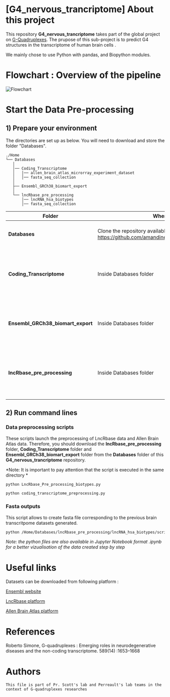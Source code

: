 
# [G4_nervous_trancriptome] About this project

This repository **G4_nervous_trancriptome** takes part of the global project on [G-Quadruplexes](http://jpperreaultlab.recherche.usherbrooke.ca/fr/G-quadruplexes.php). 
The prupose of this sub-project is to predict G4 structures in the transcriptome of human brain cells .

We mainly chose to use Python with pandas, and Biopython modules.

# Flowchart : Overview of the pipeline 

![Flowchart](https://docs.google.com/drawings/d/14Cs5iPMS-Z0vcLpsSVie-r3-KFr1PyowFp3akx_Seuk/export/png)

# Start the Data Pre-processing

## 1) Prepare your environment 

The directories are set up as below. You will need to download and store the folder "Databases".

```
./Home
└── Databases
   │ 
   │── Coding_Transcriptome
   │   │── allen_brain_atlas_microrray_experiment_dataset
   │   │── fasta_seq_collection
   │
   ├── Ensembl_GRCh38_biomart_export
   │  
   └── lncRbase_pre_processing
       │── lncRNA_hsa_biotypes
       │── fasta_seq_collection
```

|Folder                               |Where to find it             |Content             |
|--------------------                 |-------------------        |:-----------------: |
|**Databases**                           |Clone the repository available on github <br/> https://github.com/amandinesandri/G4_nervous_trancriptome/                 |All datasets and processing scripts |
|   **Coding_Transcriptome**             |Inside Databases folder   |Contains all Allen Brain Atlas RNA-seq datasets and dedicated processing scripts |
|   **Ensembl_GRCh38_biomart_export**    |Inside Databases folder   |Contains the whole genome and transcriptome features (list of IDs + FASTA files) |
|   **lncRbase_pre_processing**          |Inside Databases folder   |Contains lncRNA expression in different tissues and dedicated processing scripts |

## 2) Run command lines

### Data preprocessing scripts
These scripts launch the preprocessing of LncRbase data and Allen Brain Atlas data. Therefore, you should download the **lncRbase_pre_processing** folder, **Coding_Transcriptome** folder and **Ensembl_GRCh38_biomart_export** folder from the **Databases** folder of this **G4_nervous_trancriptome** repository.

*Note: It is important to pay attention that the script is executed in the same directory *

```bash
python LncRbase_Pre_processing_biotypes.py 
```

```bash
python coding_transcriptome_preprocessing.py
```

### Fasta outputs
This script allows to create fasta file corresponding to the previous brain transcritpome datasets generated. 

```bash
python /Home/Databases/lncRbase_pre_processing/lncRNA_hsa_biotypes/script_to_collect_fasta_files.py
```

*Note: the python files are also available in Jupyter Notebook format .ipynb for a better vizualisation of the data created step by step*

# Useful links 
Datasets can be downloaded from following platform :

[Ensembl website](www.ensembl.org)

[LncRbase platform](http://bicresources.jcbose.ac.in/zhumur/lncrbase/)

[Allen Brain Atlas platform](http://human.brain-map.org/static/download)

# References

 Roberto  Simone, G-quadruplexes : Emerging roles in neurodegenerative diseases and the non-coding transcriptome. 589(14) :1653–1668  

# Authors
```
This file is part of Pr. Scott's lab and Perreault's lab teams in the context of G-quadruplexes researches

```
